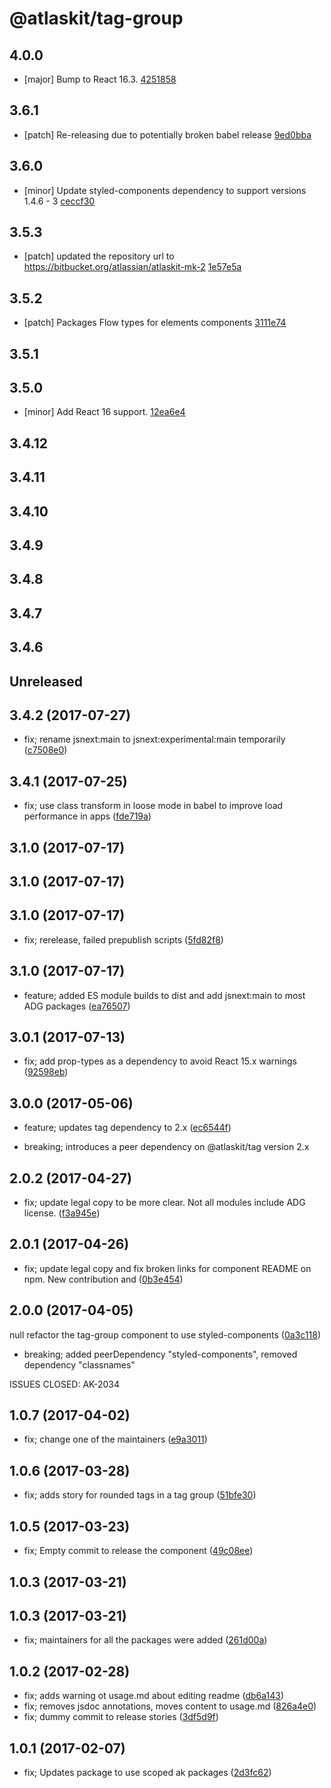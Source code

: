 # @atlaskit/tag-group

## 4.0.0
- [major] Bump to React 16.3. [4251858](https://bitbucket.org/atlassian/atlaskit-mk-2/commits/4251858)

## 3.6.1
- [patch] Re-releasing due to potentially broken babel release [9ed0bba](https://bitbucket.org/atlassian/atlaskit-mk-2/commits/9ed0bba)

## 3.6.0
- [minor] Update styled-components dependency to support versions 1.4.6 - 3 [ceccf30](https://bitbucket.org/atlassian/atlaskit-mk-2/commits/ceccf30)

## 3.5.3
- [patch] updated the repository url to https://bitbucket.org/atlassian/atlaskit-mk-2 [1e57e5a](https://bitbucket.org/atlassian/atlaskit-mk-2/commits/1e57e5a)

## 3.5.2
- [patch] Packages Flow types for elements components [3111e74](https://bitbucket.org/atlassian/atlaskit-mk-2/commits/3111e74)

## 3.5.1

## 3.5.0
- [minor] Add React 16 support. [12ea6e4](https://bitbucket.org/atlassian/atlaskit-mk-2/commits/12ea6e4)

## 3.4.12

## 3.4.11

## 3.4.10

## 3.4.9

## 3.4.8

## 3.4.7

## 3.4.6

## Unreleased

## 3.4.2 (2017-07-27)

* fix; rename jsnext:main to jsnext:experimental:main temporarily ([c7508e0](https://bitbucket.org/atlassian/atlaskit/commits/c7508e0))

## 3.4.1 (2017-07-25)

* fix; use class transform in loose mode in babel to improve load performance in apps ([fde719a](https://bitbucket.org/atlassian/atlaskit/commits/fde719a))

## 3.1.0 (2017-07-17)

## 3.1.0 (2017-07-17)

## 3.1.0 (2017-07-17)

* fix; rerelease, failed prepublish scripts ([5fd82f8](https://bitbucket.org/atlassian/atlaskit/commits/5fd82f8))

## 3.1.0 (2017-07-17)

* feature; added ES module builds to dist and add jsnext:main to most ADG packages ([ea76507](https://bitbucket.org/atlassian/atlaskit/commits/ea76507))

## 3.0.1 (2017-07-13)

* fix; add prop-types as a dependency to avoid React 15.x warnings ([92598eb](https://bitbucket.org/atlassian/atlaskit/commits/92598eb))

## 3.0.0 (2017-05-06)

* feature; updates tag dependency to 2.x ([ec6544f](https://bitbucket.org/atlassian/atlaskit/commits/ec6544f))

* breaking; introduces a peer dependency on @atlaskit/tag version 2.x

## 2.0.2 (2017-04-27)

* fix; update legal copy to be more clear. Not all modules include ADG license. ([f3a945e](https://bitbucket.org/atlassian/atlaskit/commits/f3a945e))

## 2.0.1 (2017-04-26)

* fix; update legal copy and fix broken links for component README on npm. New contribution and ([0b3e454](https://bitbucket.org/atlassian/atlaskit/commits/0b3e454))

## 2.0.0 (2017-04-05)

null refactor the tag-group component to use styled-components ([0a3c118](https://bitbucket.org/atlassian/atlaskit/commits/0a3c118))

* breaking; added peerDependency "styled-components", removed dependency "classnames"

ISSUES CLOSED: AK-2034

## 1.0.7 (2017-04-02)

* fix; change one of the maintainers ([e9a3011](https://bitbucket.org/atlassian/atlaskit/commits/e9a3011))

## 1.0.6 (2017-03-28)

* fix; adds story for rounded tags in a tag group ([51bfe30](https://bitbucket.org/atlassian/atlaskit/commits/51bfe30))

## 1.0.5 (2017-03-23)

* fix; Empty commit to release the component ([49c08ee](https://bitbucket.org/atlassian/atlaskit/commits/49c08ee))

## 1.0.3 (2017-03-21)

## 1.0.3 (2017-03-21)

* fix; maintainers for all the packages were added ([261d00a](https://bitbucket.org/atlassian/atlaskit/commits/261d00a))

## 1.0.2 (2017-02-28)

* fix; adds warning ot usage.md about editing readme ([db6a143](https://bitbucket.org/atlassian/atlaskit/commits/db6a143))
* fix; removes jsdoc annotations, moves content to usage.md ([826a4e0](https://bitbucket.org/atlassian/atlaskit/commits/826a4e0))
* fix; dummy commit to release stories ([3df5d9f](https://bitbucket.org/atlassian/atlaskit/commits/3df5d9f))

## 1.0.1 (2017-02-07)

* fix; Updates package to use scoped ak packages ([2d3fc62](https://bitbucket.org/atlassian/atlaskit/commits/2d3fc62))
